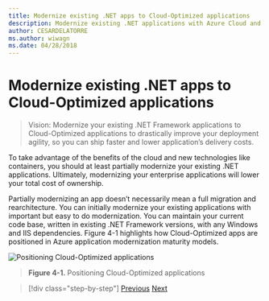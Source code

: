 ```yaml
---
title: Modernize existing .NET apps to Cloud-Optimized applications
description: Modernize existing .NET applications with Azure Cloud and Windows containers.
author: CESARDELATORRE
ms.author: wiwagn
ms.date: 04/28/2018
---
```

# Modernize existing .NET apps to Cloud-Optimized applications

> Vision: Modernize your existing .NET Framework applications to Cloud-Optimized applications to drastically improve your deployment agility, so you can ship faster and lower application’s delivery costs.

To take advantage of the benefits of the cloud and new technologies like containers, you should at least partially modernize your existing .NET applications. Ultimately, modernizing your enterprise applications will lower your total cost of ownership.

Partially modernizing an app doesn’t necessarily mean a full migration and rearchitecture. You can initially modernize your existing applications with important but easy to do modernization. You can maintain your current code base, written in existing .NET Framework versions, with any Windows and IIS dependencies. Figure 4-1 highlights how Cloud-Optimized apps are positioned in Azure application modernization maturity models.

![Positioning Cloud-Optimized applications](./media/image1.png)

> **Figure 4-1.** Positioning Cloud-Optimized applications

> [!div class="step-by-step"]
> [Previous](../migrate-your-relational-databases-to-azure.md)
> [Next](reasons-to-modernize-existing-net-apps-to-cloud-optimized-applications.md)
